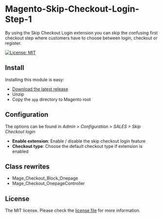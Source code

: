 # Magento-Skip-Checkout-Login-Step-1
By using the Skip Checkout Login extension you can skip the confusing first checkout step where customers have to choose between login, checkout or register.

[![License: MIT](https://img.shields.io/badge/License-MIT-yellow.svg)](https://opensource.org/licenses/MIT)


## Install

Installing this module is easy:

  * [Download the latest release](https://github.com/koenberkhout/Magento-Skip-Checkout-Login-Step-1/releases/latest)
  * Unzip
  * Copy the `app` directory to Magento root


## Configuration

The options can be found in  *Admin > Configuration > SALES > Skip Checkout login*

  *  **Enable extension**: Enable / disable the skip checkout login feature
  *  **Checkout type**: Choose the default checkout type if extension is enabled

  
## Class rewrites

  * Mage_Checkout_Block_Onepage
  * Mage_Checkout_OnepageController

  
## License

The MIT license. Please check the [license file](LICENSE.md) for more information.